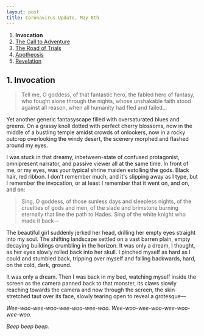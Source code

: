 ```yaml
---
layout: post
title: Coronavirus Update, May 8th
---
```

<ol>
  <li><strong>Invocation</strong></li>
  <li><a href="%/blog/2005-covid-post/2-call-to-adventure/">The Call to Adventure</a></li>
  <li><a href="%/blog/2005-covid-post/3-road-of-trials/">The Road of Trials</a></li>
  <li><a href="%/blog/2005-covid-post/4-apotheosis/">Apotheosis</a></li>
  <li><a href="%/blog/2005-covid-post/5-revelation/">Revelation</a></li>
</ol>

## 1. Invocation

> Tell me, O goddess, of that fantastic hero, the fabled hero of fantasy, who fought alone through the nights, whose unshakable faith stood against all reason, when all humanity had fled and failed...

Yet another generic fantasyscape filled with oversaturated blues and greens. On a grassy knoll dotted with perfect cherry blossoms, now in the middle of a bustling temple amidst crowds of onlookers, now in a rocky outcrop overlooking the windy desert, the scenery morphed and flashed around my eyes.

<!--more-->

I was stuck in that dreamy, inbetween-state of confused protagonist, omnipresent narrator, and passive viewer all at the same time. In front of me, or my eyes, was your typical shrine maiden extolling the gods. Black hair, red ribbon. I don't remember much, and it's slipping away as I type, but I remember the invocation, or at least I remember that it went on, and on, and on:

> Sing, O goddess, of those sunless days and sleepless nights, of the cruelties of gods and men, of the slade and brimstone burning eternally that line the path to Hades. Sing of the white knight who made it back―

The beautiful girl suddenly jerked her head, drilling her empty eyes straight into my soul. The shifting landscape settled on a vast barren plain, empty decaying buildings crumbling in the horizon. It was only a dream, I thought, as her eyes slowly rolled back into her skull. I pinched myself as hard as I could and stumbled back, tripping over myself and falling backwards, hard, on the cold, dark, ground.

It was only a dream. Then I was back in my bed, watching myself inside the screen as the camera panned back to that monster, its claws slowly reaching towards the camera and now through the screen, the skin stretched taut over its face, slowly tearing open to reveal a grotesque―

*Wee-woo-wee-woo-wee-woo-wee-woo. Wee-woo-wee-woo-wee-woo-wee-woo.*

*Beep beep beep.*
